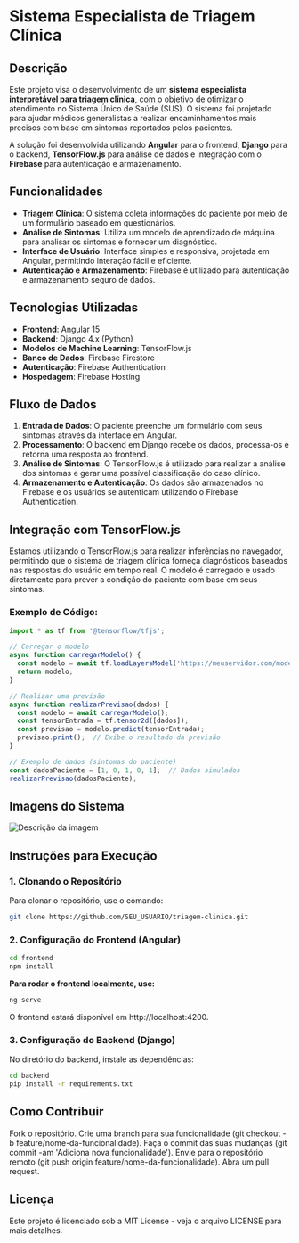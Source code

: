 # Sistema Especialista de Triagem Clínica

## Descrição

Este projeto visa o desenvolvimento de um **sistema especialista interpretável para triagem clínica**, com o objetivo de otimizar o atendimento no Sistema Único de Saúde (SUS). O sistema foi projetado para ajudar médicos generalistas a realizar encaminhamentos mais precisos com base em sintomas reportados pelos pacientes.

A solução foi desenvolvida utilizando **Angular** para o frontend, **Django** para o backend, **TensorFlow.js** para análise de dados e integração com o **Firebase** para autenticação e armazenamento.

## Funcionalidades

- **Triagem Clínica**: O sistema coleta informações do paciente por meio de um formulário baseado em questionários.
- **Análise de Sintomas**: Utiliza um modelo de aprendizado de máquina para analisar os sintomas e fornecer um diagnóstico.
- **Interface de Usuário**: Interface simples e responsiva, projetada em Angular, permitindo interação fácil e eficiente.
- **Autenticação e Armazenamento**: Firebase é utilizado para autenticação e armazenamento seguro de dados.

## Tecnologias Utilizadas

- **Frontend**: Angular 15
- **Backend**: Django 4.x (Python)
- **Modelos de Machine Learning**: TensorFlow.js
- **Banco de Dados**: Firebase Firestore
- **Autenticação**: Firebase Authentication
- **Hospedagem**: Firebase Hosting

## Fluxo de Dados

1. **Entrada de Dados**: O paciente preenche um formulário com seus sintomas através da interface em Angular.
2. **Processamento**: O backend em Django recebe os dados, processa-os e retorna uma resposta ao frontend.
3. **Análise de Sintomas**: O TensorFlow.js é utilizado para realizar a análise dos sintomas e gerar uma possível classificação do caso clínico.
4. **Armazenamento e Autenticação**: Os dados são armazenados no Firebase e os usuários se autenticam utilizando o Firebase Authentication.

## Integração com TensorFlow.js
Estamos utilizando o TensorFlow.js para realizar inferências no navegador, permitindo que o sistema de triagem clínica forneça diagnósticos baseados nas respostas do usuário em tempo real. O modelo é carregado e usado diretamente para prever a condição do paciente com base em seus sintomas.
### Exemplo de Código:

```javascript
import * as tf from '@tensorflow/tfjs';

// Carregar o modelo
async function carregarModelo() {
  const modelo = await tf.loadLayersModel('https://meuservidor.com/modelo/model.json');
  return modelo;
}

// Realizar uma previsão
async function realizarPrevisao(dados) {
  const modelo = await carregarModelo();
  const tensorEntrada = tf.tensor2d([dados]);
  const previsao = modelo.predict(tensorEntrada);
  previsao.print();  // Exibe o resultado da previsão
}

// Exemplo de dados (sintomas do paciente)
const dadosPaciente = [1, 0, 1, 0, 1];  // Dados simulados
realizarPrevisao(dadosPaciente);

```


## Imagens do Sistema

![Descrição da imagem](https://drive.google.com/uc?id=12duO4kv7c9WQp1OIMLARdODdIQgkUpnU)

## Instruções para Execução

### 1. Clonando o Repositório

Para clonar o repositório, use o comando:

```bash
git clone https://github.com/SEU_USUARIO/triagem-clinica.git
```

### 2. Configuração do Frontend (Angular)
```bash
cd frontend
npm install
```

**Para rodar o frontend localmente, use:**
```bash
ng serve
```
O frontend estará disponível em http://localhost:4200.

### 3. Configuração do Backend (Django)
No diretório do backend, instale as dependências:

``` bash
cd backend
pip install -r requirements.txt
```

## Como Contribuir
Fork o repositório.
Crie uma branch para sua funcionalidade (git checkout -b feature/nome-da-funcionalidade).
Faça o commit das suas mudanças (git commit -am 'Adiciona nova funcionalidade').
Envie para o repositório remoto (git push origin feature/nome-da-funcionalidade).
Abra um pull request.


## Licença
Este projeto é licenciado sob a MIT License - veja o arquivo LICENSE para mais detalhes.
